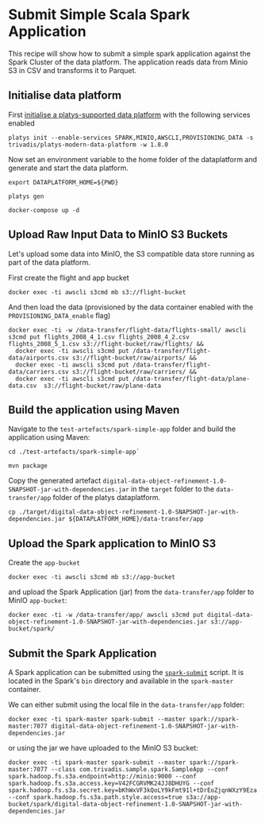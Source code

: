 # Submit Simple Scala Spark Application

This recipe will show how to submit a simple spark application against the Spark Cluster of the data platform. The application reads data from Minio S3 in CSV and transforms it to Parquet. 

## Initialise data platform

First [initialise a platys-supported data platform](../documentation/getting-started.md) with the following services enabled

```
platys init --enable-services SPARK,MINIO,AWSCLI,PROVISIONING_DATA -s trivadis/platys-modern-data-platform -w 1.8.0
```

Now set an environment variable to the home folder of the dataplatform and generate and start the data platform. 

```
export DATAPLATFORM_HOME=${PWD}

platys gen

docker-compose up -d
```

## Upload Raw Input Data to MinIO S3 Buckets

Let's upload some data into MinIO, the S3 compatible data store running as part of the data platform.

First create the flight and app bucket

```
docker exec -ti awscli s3cmd mb s3://flight-bucket
```

And then load the data (provisioned by the data container enabled with the `PROVISIONING_DATA_enable` flag)

```
docker exec -ti -w /data-transfer/flight-data/flights-small/ awscli s3cmd put flights_2008_4_1.csv flights_2008_4_2.csv flights_2008_5_1.csv s3://flight-bucket/raw/flights/ && 
  docker exec -ti awscli s3cmd put /data-transfer/flight-data/airports.csv s3://flight-bucket/raw/airports/ && 
  docker exec -ti awscli s3cmd put /data-transfer/flight-data/carriers.csv s3://flight-bucket/raw/carriers/ &&
  docker exec -ti awscli s3cmd put /data-transfer/flight-data/plane-data.csv  s3://flight-bucket/raw/plane-data
```

## Build the application using Maven

Navigate to the `test-artefacts/spark-simple-app` folder and build the application using Maven:

```
cd ./test-artefacts/spark-simple-app`

mvn package
```

Copy the generated artefact `digital-data-object-refinement-1.0-SNAPSHOT-jar-with-dependencies.jar` in the `target` folder to the `data-transfer/app` folder of the platys dataplatform. 

```
cp ./target/digital-data-object-refinement-1.0-SNAPSHOT-jar-with-dependencies.jar ${DATAPLATFORM_HOME}/data-transfer/app
```

## Upload the Spark application to MinIO S3

Create the `app-bucket`

```
docker exec -ti awscli s3cmd mb s3://app-bucket
```

and upload the Spark Application (jar) from the `data-transfer/app` folder to MinIO `app-bucket`:

```
docker exec -ti -w /data-transfer/app/ awscli s3cmd put digital-data-object-refinement-1.0-SNAPSHOT-jar-with-dependencies.jar s3://app-bucket/spark/ 
```

## Submit the Spark Application

A Spark application can be submitted using the [`spark-submit`](https://spark.apache.org/docs/latest/submitting-applications.html) script. It is located in the Spark's `bin` directory and available in the `spark-master` container.   

We can either submit using the local file in the `data-transfer/app` folder:

```
docker exec -ti spark-master spark-submit --master spark://spark-master:7077 digital-data-object-refinement-1.0-SNAPSHOT-jar-with-dependencies.jar
```

or using the jar we have uploaded to the MinIO S3 bucket:

```
docker exec -ti spark-master spark-submit --master spark://spark-master:7077 --class com.trivadis.sample.spark.SampleApp --conf spark.hadoop.fs.s3a.endpoint=http://minio:9000 --conf spark.hadoop.fs.s3a.access.key=V42FCGRVMK24JJ8DHUYG --conf spark.hadoop.fs.s3a.secret.key=bKhWxVF3kQoLY9kFmt91l+tDrEoZjqnWXzY9Eza --conf spark.hadoop.fs.s3a.path.style.access=true s3a://app-bucket/spark/digital-data-object-refinement-1.0-SNAPSHOT-jar-with-dependencies.jar
```






